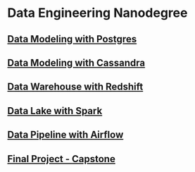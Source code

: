 # Data Engineering Nanodegree

## [Data Modeling with Postgres](p01-data_modeling_postgres)
	
## [Data Modeling with Cassandra](p02-data_modeling_cassandra)
	
## [Data Warehouse with Redshift](p03-data_warehouse_redshift)
	
## [Data Lake with Spark](p04-data_lake_spark)
	
## [Data Pipeline with Airflow](p05-data_pipeline_airflow)
	
## [Final Project - Capstone](p06-capstone)
